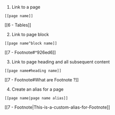 1. Link to a page

```
[[page name]]
```

[[6 - Tables]]

2. Link to page block

```
[[page name^block name]]
```

[[7  - Footnote#^926ed6]]

3. Link to page heading and all subsequent content

```
[[page name#heading name]]
```

[[7  - Footnote#What are Footnote ?]]


4. Create an alias for a page

```
[[page name|page name alias]]
```

[[7  - Footnote|This-is-a-custom-alias-for-Footnote]]


